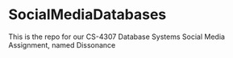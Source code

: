 # SocialMediaDatabases
This is the repo for our CS-4307 Database Systems Social Media Assignment, named Dissonance
